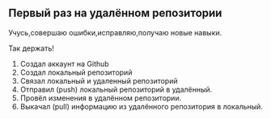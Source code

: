 ## Первый раз на удалённом репозитории

Учусь,совершаю ошибки,исправляю,получаю новые навыки.

Так держать!


1. Создал аккаунт на Github
2. Создал локальный репозиторий
3. Связал локальный и удаленный репозиторий
4. Отправил (push) локальный репозиторий в удалённый.
5. Провёл изменения в удалённом репозитории.
6. Выкачал (pull) информацию из удалённого репозитория в локальный.